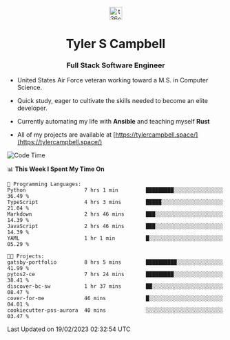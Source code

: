 <p align="center">
<a href="https://www.linkedin.com/in/t36campbell" target="blank"><img align="center" src="https://ik.imagekit.io/t36campbell/Portfolio/linkedin.png.original_m8bbGgPh6.png" alt="t36campbell" height="30" width="30" /></a>
</p>
<h1 align="center">Tyler S Campbell</h1>
<h3 align="center">Full Stack Software Engineer</h3>

* United States Air Force veteran working toward a M.S. in Computer Science.

* Quick study, eager to cultivate the skills needed to become an elite developer.

* Currently automating my life with **Ansible** and teaching myself **Rust**

* All of my projects are available at [https://tylercampbell.space/](https://tylercampbell.space/)

<!--START_SECTION:waka-->
![Code Time](http://img.shields.io/badge/Code%20Time-2%2C181%20hrs%2027%20mins-blue)

📊 **This Week I Spent My Time On** 

```text
💬 Programming Languages: 
Python                   7 hrs 1 min         █████████░░░░░░░░░░░░░░░░   36.49 % 
TypeScript               4 hrs 3 mins        █████░░░░░░░░░░░░░░░░░░░░   21.04 % 
Markdown                 2 hrs 46 mins       ███░░░░░░░░░░░░░░░░░░░░░░   14.39 % 
JavaScript               2 hrs 46 mins       ███░░░░░░░░░░░░░░░░░░░░░░   14.39 % 
YAML                     1 hr 1 min          █░░░░░░░░░░░░░░░░░░░░░░░░   05.29 % 

🐱‍💻 Projects: 
gatsby-portfolio         8 hrs 5 mins        ██████████░░░░░░░░░░░░░░░   41.99 % 
pytos2-ce                7 hrs 24 mins       █████████░░░░░░░░░░░░░░░░   38.41 % 
discover-bc-sw           1 hr 37 mins        ██░░░░░░░░░░░░░░░░░░░░░░░   08.47 % 
cover-for-me             46 mins             █░░░░░░░░░░░░░░░░░░░░░░░░   04.01 % 
cookiecutter-pss-aurora  40 mins             ░░░░░░░░░░░░░░░░░░░░░░░░░   03.47 % 

```


 Last Updated on 19/02/2023 02:32:54 UTC
<!--END_SECTION:waka-->
